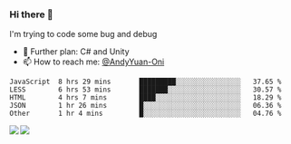 ### Hi there 👋

I'm trying to code some bug and debug

- 🌱 Further plan: C# and Unity
- 📫 How to reach me: [@AndyYuan-Oni](https://github.com/AndyYuan-Oni)


<!--START_SECTION:waka-->
```text
JavaScript  8 hrs 29 mins       █████████░░░░░░░░░░░░░░░░   37.65 % 
LESS        6 hrs 53 mins       ███████░░░░░░░░░░░░░░░░░░   30.57 % 
HTML        4 hrs 7 mins        ████░░░░░░░░░░░░░░░░░░░░░   18.29 % 
JSON        1 hr 26 mins        █░░░░░░░░░░░░░░░░░░░░░░░░   06.36 % 
Other       1 hr 4 mins         █░░░░░░░░░░░░░░░░░░░░░░░░   04.76 %
```
<!--END_SECTION:waka-->

  <!--**AndyYuan-Oni/AndyYuan-Oni** is a ✨ _special_ ✨ repository because its `README.md` (this file) appears on your GitHub profile.-->
<!--[![Top Langs](https://github-readme-stats.vercel.app/api/top-langs/?username=AndyYUan-Oni&layout=compact)](https://github.com/AndyYUan-Oni/github-readme-stats)-->
<a href="https://github.com/AndyYUan-Oni/github-readme-stats">
  <img align="left" src="https://github-readme-stats.vercel.app/api?username=AndyYUan-Oni&hide=stars" />
</a>
<a href="https://github.com/AndyYUan-Oni/github-readme-stats">
  <img align="left" src="https://github-readme-stats.vercel.app/api/top-langs/?username=AndyYUan-Oni&layout=compact" />
</a>


